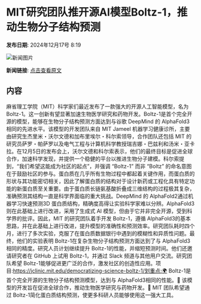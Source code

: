 # ​MIT研究团队推开源AI模型Boltz-1，推动生物分子结构预测

**发布日期**: 2024年12月17号 8:19

![新闻图片](https://upload.chinaz.com/2024/1217/6387004914728366005866329.png)

**新闻链接**: [点击查看原文](https://www.aibase.com/zh/news/14036)

## 内容

麻省理工学院（MIT）科学家们最近发布了一款强大的开源人工智能模型，名为 Boltz-1。这一创新有望显著加速生物医学研究和药物开发。Boltz-1是首个完全开源的模型，能够在生物分子结构预测方面达到与谷歌 DeepMind 的 AlphaFold3相同的先进水平。该模型的开发团队来自 MIT Jameel 机器学习健康诊所，主要由研究生杰里米・沃尔文德和加布里埃尔・科尔索领导，合作团队还包括 MIT 的研究员萨罗・帕萨罗以及电气工程与计算机科学教授瑞吉娜・巴兹利和汤米・亚卡拉。在12月5日的发布会上，沃尔文德和科尔索表示，他们的最终目标是促进全球合作，加速科学发现，并提供一个稳健的平台以推进生物分子建模。科尔索提到，“我们希望这能成为社区的起点”，并强调 “Boltz-1” 而非 “Boltz” 的命名意图在于鼓励社区的参与。蛋白质在几乎所有生物过程中都起着关键作用，而蛋白质的形状与其功能密切相关，因此了解蛋白质的结构对于设计新药或工程化具有特定功能的新蛋白质至关重要。由于蛋白质长链氨基酸折叠成三维结构的过程极其复杂，准确预测其结构一直是科学界面临的重大挑战。DeepMind 的 AlphaFold2通过机器学习快速预测3D 蛋白质结构，精确度高得让实验科学家难以分辨。AlphaFold3则在此基础上进行改进，采用了生成式 AI 模型，但由于它并非完全开源，受到科学界的批评。因此，MIT 的研究团队着手开发 Boltz-1，遵循 AlphaFold3的基本思路，并在此基础上进行改进，提升模型的准确性和预测效率。研究团队耗时四个月，进行了多次实验，克服了在蛋白质数据银行中遇到的模糊性和异质性问题。最终，他们的实验表明 Boltz-1在复杂生物分子结构预测方面达到了与 AlphaFold3相同的精度。研究人员计划继续提升 Boltz-1的性能，并缩短预测时间。他们还邀请研究者在 GitHub 上试用 Boltz-1，并通过 Slack 频道与其他用户交流。研究团队希望 Boltz-1能够促进更广泛的合作，激发社区的创造性应用。项目:https://jclinic.mit.edu/democratizing-science-boltz-1/划重点:🌍 Boltz-1是首个完全开源的生物分子结构预测模型，达到与 AlphaFold3相同的性能。🧬 该模型的开发旨在促进全球合作，推动生物医学研究与药物开发。🔬 MIT 团队希望通过 Boltz-1简化蛋白质结构预测，使更多科研人员能够使用这一强大工具。
